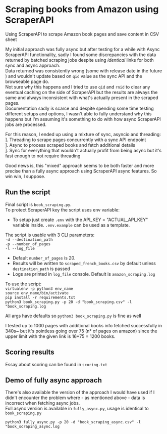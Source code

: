 # Scraping books from Amazon using ScraperAPI
Using ScraperAPI to scrape Amazon book pages and save content in CSV sheet  


My initial approach was fully async but after testing for a while with Async ScraperAPI functionality, sadly I found some discrepancies with the data returned by batched scraping jobs despite using *identical* links for both sync and async approach.  
Data returned was consistently wrong (some with release date in the future ) and wouldn't update based on `qid` value as the sync API and the browseable page do.    
Not sure why this happens and I tried to use `qid` and `rnid` to clear any eventual caching on the side of ScraperAPI but the results are always the same and always inconsistent with 
what's actually present in the scraped pages.  
Documentation sadly is scarce and despite spending some time testing different setups and options, I wasn't able to fully understand why this happens but I'm assuming it's something to do with how async ScraperAPI jobs are processed.

For this reason, I ended up using a mixture of sync, asyncio and threading:  
]. Threading to scrape pages concurrently with a sync API endpoint  
]. Async to process scraped books and fetch additional details  
]. Sync for everything that wouldn't actually profit from being async but it's fast enough to not require threading  

Good news is, this "mixed" approach seems to be both faster and more precise than a fully async approach using ScraperAPI async features. So win win, I suppose.  

## Run the script
Final script is `book_scraping.py`.  
To protect ScraperAPI key the script uses env variable:   
- To setup just create `.env` with the API_KEY = "ACTUAL_API_KEY" variable inside. `.env.example` can be used as a template.  

The script is usable with 3 CLI parameters:  
`-d --destination_path`  
`-p --number_of_pages`  
`-l --log_file`  

- Default `number_of_pages` is 20.  
- Results will be written to `scraped_french_books.csv` by default unless `destination_path` is passed  
- Logs are printed in `log_file` console. Default is `amazon_scraping.log`  

To use the script:  
`virtualenv -p python3 env_name`  
`source env_name/bin/activate`  
`pip install -r requirements.txt`  
`python3 book_scraping.py -p 20 -d "book_scraping.csv" -l "book_scraping.log`  

All args have defaults so `python3 book_scraping.py` is fine as well  

I tested up to 1000 pages with additional books info fetched successfully in 340s~ but it's pointless going over 75 (n° of pages on amazon) since the upper limit with the given link is 16*75 = 1200 books.

## Scoring results

Essay about scoring can be found in `scoring.txt`  


## Demo of fully async approach

There's also available the version of the approach I would have used if I didn't encounter the problem where - as mentioned above - data is incorrect when fetching async jobs.  
Full async version is available in `fully_async.py`, usage is identical to `book_scraping.py` 

`python3 fully_async.py -p 20 -d "book_scraping_async.csv" -l "book_scraping_async.log`
